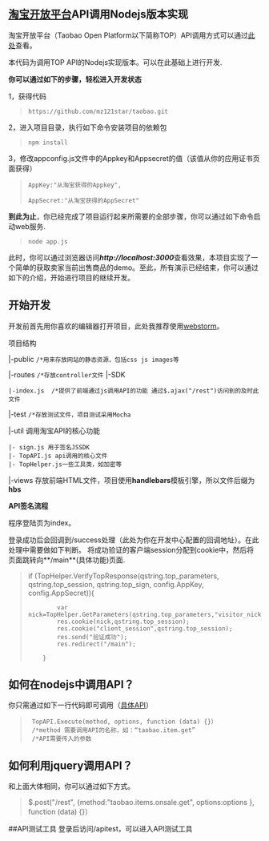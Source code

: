 



##  [淘宝开放平台](http://open.taobao.com/index.htm "淘宝开放平台TOP")API调用Nodejs版本实现  ##

淘宝开放平台（Taobao Open Platform以下简称TOP）API调用方式可以通过[此处](http://open.taobao.com/doc/detail.htm?spm=0.0.0.0.XtOdmR&id=111)查看。

本代码为调用TOP API的Nodejs实现版本。可以在此基础上进行开发.

**你可以通过如下的步骤，轻松进入开发状态**


1，获得代码

> `https://github.com/mz121star/taobao.git`

2，进入项目目录，执行如下命令安装项目的依赖包
> `npm install`

3，修改appconfig.js文件中的Appkey和Appsecret的值（该值从你的应用证书页面获得）

> `AppKey:"从淘宝获得的Appkey",`
>       
> `AppSecret:"从淘宝获得的AppSecret"`


**到此为止**，你已经完成了项目运行起来所需要的全部步骤，你可以通过如下命令启动web服务.

> `node app.js`

此时，你可以通过浏览器访问***http://localhost:3000***查看效果，本项目实现了一个简单的获取卖家当前出售商品的demo。至此，所有演示已经结束，你可以通过如下的介绍，开始进行项目的继续开发。

## **开始开发** ##

开发前首先用你喜欢的编辑器打开项目，此处我推荐使用[webstorm](http://www.jetbrains.com/webstorm/)。

项目结构

 |-public  `/*用来存放网站的静态资源，包括css js images等`

 |-routes  `/*存放controller文件`
 |-SDK
    
    |-index.js  /*提供了前端通过js调用API的功能 通过$.ajax("/rest")访问到的及时此文件    

 |-test        `/*存放测试文件，项目测试采用Mocha`

 |-util      调用淘宝API的核心功能

    |- sign.js 用于签名JSSDK
    |- TopAPI.js api调用的核心文件
    |- TopHelper.js一些工具类，如加密等
 |-views 存放前端HTML文件，项目使用**handlebars**模板引擎，所以文件后缀为**hbs**
 

**API签名流程**

  程序登陆页为index。

  登录成功后会回调到/success处理（此处为你在开发中心配置的回调地址）。在此处理中需要做如下判断。
  将成功验证的客户端session分配到cookie中，然后将页面跳转向**/main**(具体功能)页面.


> if (TopHelper.VerifyTopResponse(qstring.top_parameters, qstring.top_session, qstring.top_sign, config.AppKey, config.AppSecret)){
>
>             var nick=TopHelper.GetParameters(qstring.top_parameters,"visitor_nick");
>             res.cookie(nick,qstring.top_session);
>             res.cookie("client_session",qstring.top_session);
>             res.send("验证成功");
>             res.redirect("/main");
> 
>         }




   
## 如何在nodejs中调用API？ ## 
 
  你只需通过如下一行代码即可调用（[具体API](http://open.taobao.com/doc/category_list.htm?spm=0.0.0.0.t3GHlD&id=102)）

>      TopAPI.Execute(method, options, function (data) {}）
>      /*method 需要调用API的名称，如：“taobao.item.get”
>      /*API需要传入的参数

## 如何利用jquery调用API？ ##
   和上面大体相同，你可以通过如下方式。
   > $.post("/rest", {method:"taobao.items.onsale.get", options:options }, function (data) {}）
 
##API测试工具
   登录后访问/apitest，可以进入API测试工具